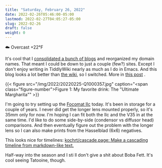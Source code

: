 ```yaml
---
title: "Saturday, February 26, 2022"
date: 2022-02-26T05:46:00-05:00
lastmod: 2022-02-27T04:05:27-05:00
slug: 2022-02-26
draft: false
weight: 0
---
```


☁️   Overcast +22°F

It's cool that I [consolidated a bunch of blogs](https://baty.net/2022/domain-consolidation-continued/) and reorganized my domain names. That meant I could be down to just a couple (few?) sites. Except I don't enjoy writing in TiddlyWiki nearly as much as I do in Emacs. And this blog looks a lot better than [the wiki](https://rl.baty.net), so I switched. More in [this post](https://baty.net/2022/the-daily-notes-dilemma/) .

{{< figure src="/img/2022/20220225-Q1000357.jpg" caption="<span class=\"figure-number\">Figure 1: </span>My favorite drink: The \"Ultimate Margharita\"" >}}

I'm going to try setting up the [Focomat IIc](https://rl.baty.net/#Leitz%20Focomat%20IIc) today. It's been in storage for a couple of years. I never did get the longer lens mounted properly, so it's 35mm only for now. I'm hoping I can fit both the IIc and the V35 in at the same time. I'd like to do some side-by-side (condensor vs diffusor head) comparisons. And then eventually figure out the problem with the longer lens so I can also make prints from the Hasselblad (6x6) negatives.

This looks nice for timelines: [kochrt/cascade.page: Make a cascading timeline from markdown-like text.](https://github.com/kochrt/cascade.page)

Half-way into the season and I sti  ll don't give a shit about Boba Fett. It's cool seeing Tatooine, though.

[//]: # "Exported with love from a post written in Org mode"
[//]: # "- https://github.com/kaushalmodi/ox-hugo"
